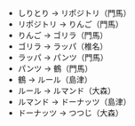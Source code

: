 - しりとり → リポジトリ（門馬）
- リポジトリ → りんご（門馬）
- りんご → ゴリラ（門馬）
- ゴリラ → ラッパ（椎名）
- ラッパ → パンツ（門馬）
- パンツ → 鶴（門馬）
- 鶴 → ルール（島津）
- ルール → ルマンド（大森）
- ルマンド → ドーナッツ（島津）
- ドーナッツ → つつじ（大森）